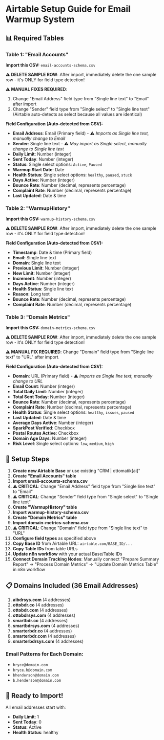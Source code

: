 # Airtable Setup Guide for Email Warmup System

## 📊 Required Tables

### Table 1: "Email Accounts"
**Import this CSV:** `email-accounts-schema.csv`

**⚠️ DELETE SAMPLE ROW**: After import, immediately delete the one sample row - it's ONLY for field type detection!

**⚠️ MANUAL FIXES REQUIRED**: 
1. Change "Email Address" field type from "Single line text" to "Email" after import
2. Change "Sender" field type from "Single select" to "Single line text" (Airtable auto-detects as select because all values are identical)

**Field Configuration (Auto-detected from CSV):**
- **Email Address**: Email (Primary field) - ⚠️ *Imports as Single line text, manually change to Email*
- **Sender**: Single line text - ⚠️ *May import as Single select, manually change to Single line text*
- **Daily Limit**: Number (integer)
- **Sent Today**: Number (integer)
- **Status**: Single select options: `Active`, `Paused`
- **Warmup Start Date**: Date
- **Health Status**: Single select options: `healthy`, `paused`, `stuck`
- **Days Active**: Number (integer)
- **Bounce Rate**: Number (decimal, represents percentage)
- **Complaint Rate**: Number (decimal, represents percentage)
- **Last Updated**: Date & time

### Table 2: "WarmupHistory"
**Import this CSV:** `warmup-history-schema.csv`

**⚠️ DELETE SAMPLE ROW**: After import, immediately delete the one sample row - it's ONLY for field type detection!

**Field Configuration (Auto-detected from CSV):**
- **Timestamp**: Date & time (Primary field)
- **Email**: Single line text  
- **Domain**: Single line text
- **Previous Limit**: Number (integer)
- **New Limit**: Number (integer) 
- **Increment**: Number (integer)
- **Days Active**: Number (integer)
- **Health Status**: Single line text
- **Reason**: Long text
- **Bounce Rate**: Number (decimal, represents percentage)
- **Complaint Rate**: Number (decimal, represents percentage)

### Table 3: "Domain Metrics"
**Import this CSV:** `domain-metrics-schema.csv`

**⚠️ DELETE SAMPLE ROW**: After import, immediately delete the one sample row - it's ONLY for field type detection!

**⚠️ MANUAL FIX REQUIRED**: Change "Domain" field type from "Single line text" to "URL" after import.

**Field Configuration (Auto-detected from CSV):**
- **Domain**: URL (Primary field) - ⚠️ *Imports as Single line text, manually change to URL*
- **Email Count**: Number (integer)
- **Total Daily Limit**: Number (integer)
- **Total Sent Today**: Number (integer)
- **Bounce Rate**: Number (decimal, represents percentage)
- **Complaint Rate**: Number (decimal, represents percentage)
- **Health Status**: Single select options: `healthy`, `issues`, `paused`
- **Last Updated**: Date & time
- **Average Days Active**: Number (integer)
- **SparkPost Verified**: Checkbox
- **Postal Routes Active**: Checkbox
- **Domain Age Days**: Number (integer)
- **Risk Level**: Single select options: `low`, `medium`, `high`

## 🔧 Setup Steps

1. **Create new Airtable Base** or use existing "CRM | ottomatik[ai]"
2. **Create "Email Accounts" table**
3. **Import email-accounts-schema.csv** 
4. **⚠️ CRITICAL**: Change "Email Address" field type from "Single line text" to "Email"
5. **⚠️ CRITICAL**: Change "Sender" field type from "Single select" to "Single line text"
6. **Create "WarmupHistory" table**
7. **Import warmup-history-schema.csv**
8. **Create "Domain Metrics" table**
9. **Import domain-metrics-schema.csv**
10. **⚠️ CRITICAL**: Change "Domain" field type from "Single line text" to "URL"
11. **Configure field types** as specified above
12. **Copy Base ID** from Airtable URL: `airtable.com/BASE_ID/...`
13. **Copy Table IDs** from table URLs
14. **Update n8n workflow** with your actual Base/Table IDs
15. **Connect Domain Tracking Nodes**: Manually connect "Prepare Summary Report" → "Process Domain Metrics" → "Update Domain Metrics Table" in n8n workflow

## 📋 Domains Included (36 Email Addresses)

1. **aibdrsys.com** (4 addresses)
2. **ottobdr.co** (4 addresses)
3. **ottobdr.com** (4 addresses)
4. **ottobdrsys.com** (4 addresses)
5. **smartbdr.co** (4 addresses)
6. **smartbdrsys.com** (4 addresses)
7. **smarterbdr.co** (4 addresses)
8. **smarterbdr.com** (4 addresses)
9. **smarterbdrsys.com** (4 addresses)

### Email Patterns for Each Domain:
- `bryce@domain.com`
- `bryce.h@domain.com`
- `bhenderson@domain.com`
- `b.henderson@domain.com`

## 🚀 Ready to Import!

All email addresses start with:
- **Daily Limit**: 1
- **Sent Today**: 0  
- **Status**: Active
- **Health Status**: healthy
